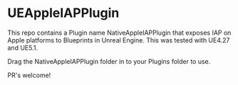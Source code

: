 # UEAppleIAPPlugin

This repo contains a Plugin name NativeAppleIAPPlugin that exposes IAP on Apple platforms to Blueprints in Unreal Engine. This was tested with UE4.27 and UE5.1.

Drag the NativeAppleIAPPlugin folder in to your Plugins folder to use.

PR's welcome!
